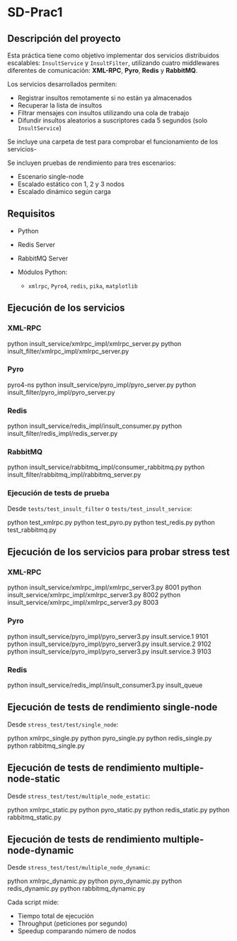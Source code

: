 # SD-Prac1

## Descripción del proyecto

Esta práctica tiene como objetivo implementar dos servicios distribuidos escalables: `InsultService` y `InsultFilter`, utilizando cuatro middlewares diferentes de comunicación: **XML-RPC**, **Pyro**, **Redis** y **RabbitMQ**.

Los servicios desarrollados permiten:

* Registrar insultos remotamente si no están ya almacenados
* Recuperar la lista de insultos
* Filtrar mensajes con insultos utilizando una cola de trabajo
* Difundir insultos aleatorios a suscriptores cada 5 segundos (solo `InsultService`)

Se incluye una carpeta de test para comprobar el funcionamiento de los servicios-

Se incluyen pruebas de rendimiento para tres escenarios:

* Escenario single-node
* Escalado estático con 1, 2 y 3 nodos
* Escalado dinámico según carga


## Requisitos

* Python 
* Redis Server
* RabbitMQ Server
* Módulos Python:

  * `xmlrpc`, `Pyro4`, `redis`, `pika`, `matplotlib`

## Ejecución de los servicios

### XML-RPC

python insult_service/xmlrpc_impl/xmlrpc_server.py 
python insult_filter/xmlrpc_impl/xmlrpc_server.py

### Pyro

pyro4-ns
python insult_service/pyro_impl/pyro_server.py 
python insult_filter/pyro_impl/pyro_server.py 

### Redis

python  insult_service/redis_impl/insult_consumer.py 
python  insult_filter/redis_impl/redis_server.py 

### RabbitMQ

python  insult_service/rabbitmq_impl/consumer_rabbitmq.py 
python  insult_filter/rabbitmq_impl/rabbitmq_server.py 

### Ejecución de tests de prueba 

Desde `tests/test_insult_filter` o `tests/test_insult_service`:

python test_xmlrpc.py
python test_pyro.py
python test_redis.py
python test_rabbitmq.py


## Ejecución de los servicios para probar stress test

### XML-RPC

python insult_service/xmlrpc_impl/xmlrpc_server3.py 8001
python insult_service/xmlrpc_impl/xmlrpc_server3.py 8002
python insult_service/xmlrpc_impl/xmlrpc_server3.py 8003

### Pyro

python insult_service/pyro_impl/pyro_server3.py insult.service.1 9101
python insult_service/pyro_impl/pyro_server3.py insult.service.2 9102
python insult_service/pyro_impl/pyro_server3.py insult.service.3 9103

### Redis

python insult_service/redis_impl/insult_consumer3.py insult_queue


## Ejecución de tests de rendimiento single-node

Desde `stress_test/test/single_node`:

python xmlrpc_single.py
python pyro_single.py
python redis_single.py
python rabbitmq_single.py

## Ejecución de tests de rendimiento multiple-node-static

Desde `stress_test/test/multiple_node_estatic`:

python xmlrpc_static.py
python pyro_static.py
python redis_static.py
python rabbitmq_static.py

## Ejecución de tests de rendimiento multiple-node-dynamic

Desde `stress_test/test/multiple_node_dynamic`:

python xmlrpc_dynamic.py
python pyro_dynamic.py
python redis_dynamic.py
python rabbitmq_dynamic.py

Cada script mide:

* Tiempo total de ejecución
* Throughput (peticiones por segundo)
* Speedup comparando número de nodos


